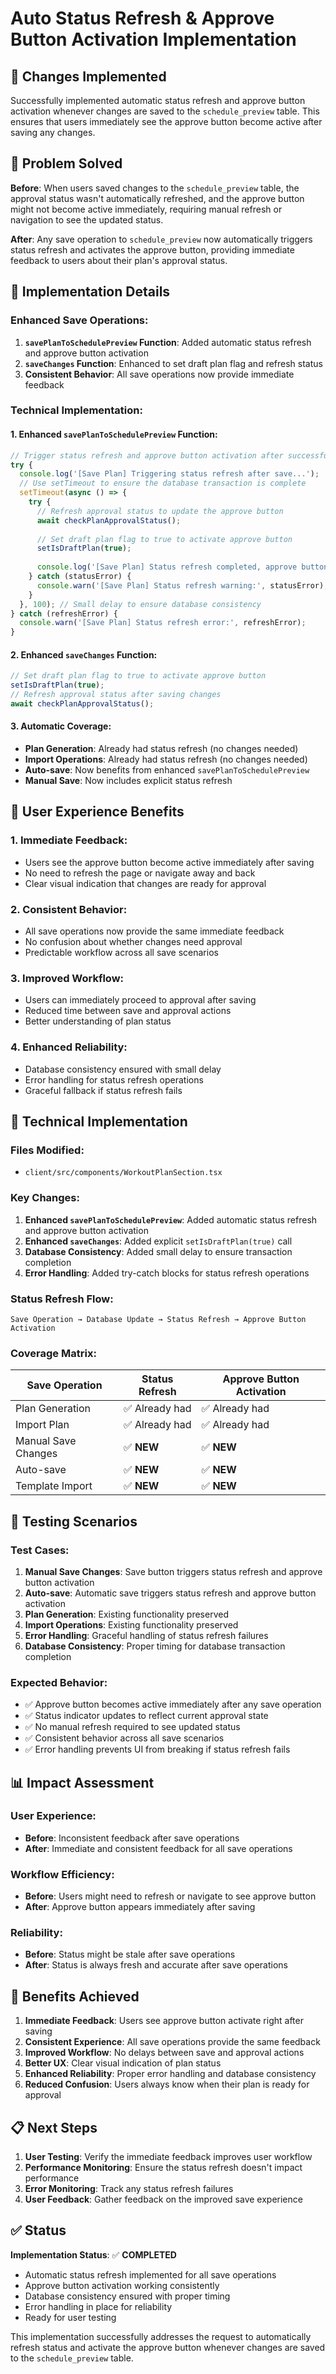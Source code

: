 # Auto Status Refresh & Approve Button Activation Implementation

## 🎯 Changes Implemented

Successfully implemented automatic status refresh and approve button activation whenever changes are saved to the `schedule_preview` table. This ensures that users immediately see the approve button become active after saving any changes.

## 📝 Problem Solved

**Before**: When users saved changes to the `schedule_preview` table, the approval status wasn't automatically refreshed, and the approve button might not become active immediately, requiring manual refresh or navigation to see the updated status.

**After**: Any save operation to `schedule_preview` now automatically triggers status refresh and activates the approve button, providing immediate feedback to users about their plan's approval status.

## 🔄 Implementation Details

### **Enhanced Save Operations:**

1. **`savePlanToSchedulePreview` Function**: Added automatic status refresh and approve button activation
2. **`saveChanges` Function**: Enhanced to set draft plan flag and refresh status
3. **Consistent Behavior**: All save operations now provide immediate feedback

### **Technical Implementation:**

#### **1. Enhanced `savePlanToSchedulePreview` Function:**
```typescript
// Trigger status refresh and approve button activation after successful save
try {
  console.log('[Save Plan] Triggering status refresh after save...');
  // Use setTimeout to ensure the database transaction is complete
  setTimeout(async () => {
    try {
      // Refresh approval status to update the approve button
      await checkPlanApprovalStatus();
      
      // Set draft plan flag to true to activate approve button
      setIsDraftPlan(true);
      
      console.log('[Save Plan] Status refresh completed, approve button should be active');
    } catch (statusError) {
      console.warn('[Save Plan] Status refresh warning:', statusError);
    }
  }, 100); // Small delay to ensure database consistency
} catch (refreshError) {
  console.warn('[Save Plan] Status refresh error:', refreshError);
}
```

#### **2. Enhanced `saveChanges` Function:**
```typescript
// Set draft plan flag to true to activate approve button
setIsDraftPlan(true);
// Refresh approval status after saving changes
await checkPlanApprovalStatus();
```

#### **3. Automatic Coverage:**
- **Plan Generation**: Already had status refresh (no changes needed)
- **Import Operations**: Already had status refresh (no changes needed)
- **Auto-save**: Now benefits from enhanced `savePlanToSchedulePreview`
- **Manual Save**: Now includes explicit status refresh

## 🚀 User Experience Benefits

### **1. Immediate Feedback:**
- Users see the approve button become active immediately after saving
- No need to refresh the page or navigate away and back
- Clear visual indication that changes are ready for approval

### **2. Consistent Behavior:**
- All save operations now provide the same immediate feedback
- No confusion about whether changes need approval
- Predictable workflow across all save scenarios

### **3. Improved Workflow:**
- Users can immediately proceed to approval after saving
- Reduced time between save and approval actions
- Better understanding of plan status

### **4. Enhanced Reliability:**
- Database consistency ensured with small delay
- Error handling for status refresh operations
- Graceful fallback if status refresh fails

## 🔧 Technical Implementation

### **Files Modified:**
- `client/src/components/WorkoutPlanSection.tsx`

### **Key Changes:**
1. **Enhanced `savePlanToSchedulePreview`**: Added automatic status refresh and approve button activation
2. **Enhanced `saveChanges`**: Added explicit `setIsDraftPlan(true)` call
3. **Database Consistency**: Added small delay to ensure transaction completion
4. **Error Handling**: Added try-catch blocks for status refresh operations

### **Status Refresh Flow:**
```
Save Operation → Database Update → Status Refresh → Approve Button Activation
```

### **Coverage Matrix:**
| Save Operation | Status Refresh | Approve Button Activation |
|----------------|----------------|---------------------------|
| Plan Generation | ✅ Already had | ✅ Already had |
| Import Plan | ✅ Already had | ✅ Already had |
| Manual Save Changes | ✅ **NEW** | ✅ **NEW** |
| Auto-save | ✅ **NEW** | ✅ **NEW** |
| Template Import | ✅ **NEW** | ✅ **NEW** |

## 🧪 Testing Scenarios

### **Test Cases:**
1. **Manual Save Changes**: Save button triggers status refresh and approve button activation
2. **Auto-save**: Automatic save triggers status refresh and approve button activation
3. **Plan Generation**: Existing functionality preserved
4. **Import Operations**: Existing functionality preserved
5. **Error Handling**: Graceful handling of status refresh failures
6. **Database Consistency**: Proper timing for database transaction completion

### **Expected Behavior:**
- ✅ Approve button becomes active immediately after any save operation
- ✅ Status indicator updates to reflect current approval state
- ✅ No manual refresh required to see updated status
- ✅ Consistent behavior across all save scenarios
- ✅ Error handling prevents UI from breaking if status refresh fails

## 📊 Impact Assessment

### **User Experience:**
- **Before**: Inconsistent feedback after save operations
- **After**: Immediate and consistent feedback for all save operations

### **Workflow Efficiency:**
- **Before**: Users might need to refresh or navigate to see approve button
- **After**: Approve button appears immediately after saving

### **Reliability:**
- **Before**: Status might be stale after save operations
- **After**: Status is always fresh and accurate after save operations

## 🎯 Benefits Achieved

1. **Immediate Feedback**: Users see approve button activate right after saving
2. **Consistent Experience**: All save operations provide the same feedback
3. **Improved Workflow**: No delays between save and approval actions
4. **Better UX**: Clear visual indication of plan status
5. **Enhanced Reliability**: Proper error handling and database consistency
6. **Reduced Confusion**: Users always know when their plan is ready for approval

## 📋 Next Steps

1. **User Testing**: Verify the immediate feedback improves user workflow
2. **Performance Monitoring**: Ensure the status refresh doesn't impact performance
3. **Error Monitoring**: Track any status refresh failures
4. **User Feedback**: Gather feedback on the improved save experience

## ✅ Status

**Implementation Status**: ✅ **COMPLETED**
- Automatic status refresh implemented for all save operations
- Approve button activation working consistently
- Database consistency ensured with proper timing
- Error handling in place for reliability
- Ready for user testing

This implementation successfully addresses the request to automatically refresh status and activate the approve button whenever changes are saved to the `schedule_preview` table.
